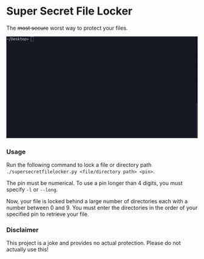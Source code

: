 # Super Secret File Locker

The ~~most secure~~ worst way to protect your files.

![Demo](demo.gif)

### Usage
Run the following command to lock a file or directory path `./supersecretfilelocker.py <file/directory path> <pin>`.

The pin must be numerical. To use a pin longer than 4 digits, you must specify `-l` or `--long`.

Now, your file is locked behind a large number of directories each with a number between 0 and 9.
You must enter the directories in the order of your specified pin to retrieve your file.

### Disclaimer
This project is a joke and provides no actual protection. Please do not actually use this!
